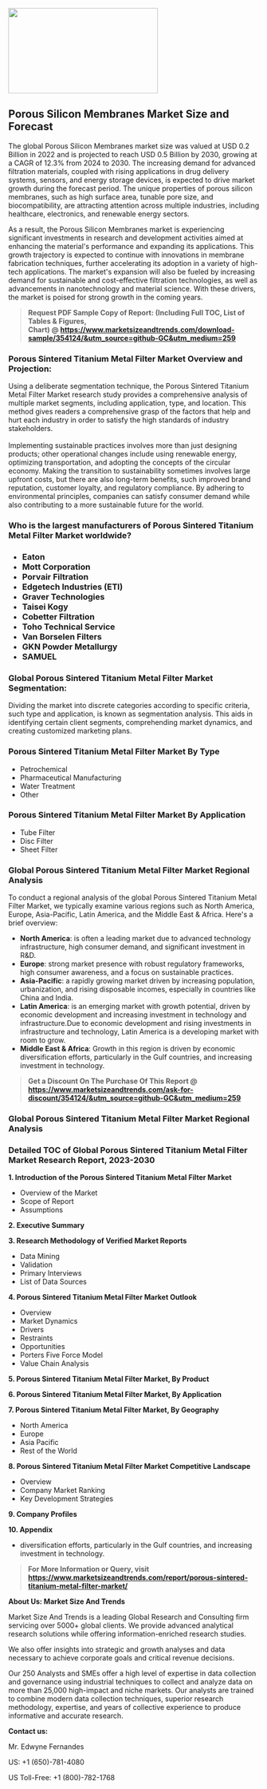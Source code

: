 <p><img class="alignnone size-medium wp-image-20088" src="https://ffe5etoiles.com/wp-content/uploads/2024/12/MST1-300x171.png" alt="" width="300" height="171" /></p><h2>Porous Silicon Membranes Market Size and Forecast</h2><p>The global Porous Silicon Membranes market size was valued at USD 0.2 Billion in 2022 and is projected to reach USD 0.5 Billion by 2030, growing at a CAGR of 12.3% from 2024 to 2030. The increasing demand for advanced filtration materials, coupled with rising applications in drug delivery systems, sensors, and energy storage devices, is expected to drive market growth during the forecast period. The unique properties of porous silicon membranes, such as high surface area, tunable pore size, and biocompatibility, are attracting attention across multiple industries, including healthcare, electronics, and renewable energy sectors.</p><p>As a result, the Porous Silicon Membranes market is experiencing significant investments in research and development activities aimed at enhancing the material's performance and expanding its applications. This growth trajectory is expected to continue with innovations in membrane fabrication techniques, further accelerating its adoption in a variety of high-tech applications. The market's expansion will also be fueled by increasing demand for sustainable and cost-effective filtration technologies, as well as advancements in nanotechnology and material science. With these drivers, the market is poised for strong growth in the coming years.</p></p><blockquote id="" class=""><strong>Request PDF Sample Copy of Report: (Including Full TOC, List of Tables &amp; Figures, Chart)&nbsp;@&nbsp;<strong><a href="https://www.marketsizeandtrends.com/download-sample/354124/&utm_source=github-GC&utm_medium=259" target="_blank">https://www.marketsizeandtrends.com/download-sample/354124/&utm_source=github-GC&utm_medium=259</a></strong></strong></blockquote><h3 id="" class="">Porous Sintered Titanium Metal Filter Market&nbsp;Overview and Projection:</h3><p id="" class="">Using a deliberate segmentation technique, the Porous Sintered Titanium Metal Filter Market research study provides a comprehensive analysis of multiple market segments, including application, type, and location. This method gives readers a comprehensive grasp of the factors that help and hurt each industry in order to satisfy the high standards of industry stakeholders. <br /> <br />Implementing sustainable practices involves more than just designing products; other operational changes include using renewable energy, optimizing transportation, and adopting the concepts of the circular economy. Making the transition to sustainability sometimes involves large upfront costs, but there are also long-term benefits, such improved brand reputation, customer loyalty, and regulatory compliance. By adhering to environmental principles, companies can satisfy consumer demand while also contributing to a more sustainable future for the world.</p><h3 id="" class="">Who is the largest manufacturers of&nbsp;Porous Sintered Titanium Metal Filter Market worldwide?</h3><h3 class=""><p><ul><li>Eaton </li><li> Mott Corporation </li><li> Porvair Filtration </li><li> Edgetech Industries (ETI) </li><li> Graver Technologies </li><li> Taisei Kogy </li><li> Cobetter Filtration </li><li> Toho Technical Service </li><li> Van Borselen Filters </li><li> GKN Powder Metallurgy </li><li> SAMUEL</li></ul></p></h3><h3 id="" class="">Global&nbsp;Porous Sintered Titanium Metal Filter Market Segmentation:</h3><p id="" class="">Dividing the market into discrete categories according to specific criteria, such type and application, is known as segmentation analysis. This aids in identifying certain client segments, comprehending market dynamics, and creating customized marketing plans.</p><h3 id="" class="">Porous Sintered Titanium Metal Filter Market&nbsp;By Type</h3><p><p><ul><li>Petrochemical</li><li> Pharmaceutical Manufacturing</li><li> Water Treatment</li><li> Other</p></li></ul></p></p><h3 id="" class="">Porous Sintered Titanium Metal Filter Market&nbsp;By Application</h3><p class=""><p><ul><li>Tube Filter</li><li> Disc Filter</li><li> Sheet Filter</li></ul></p></p><h3 id="" class="">Global Porous Sintered Titanium Metal Filter Market Regional Analysis</h3><p id="" class="">To conduct a regional analysis of the global Porous Sintered Titanium Metal Filter Market, we typically examine various regions such as North America, Europe, Asia-Pacific, Latin America, and the Middle East &amp; Africa. Here's a brief overview:</p><ul><li><strong>North America</strong>: is often a leading market due to advanced technology infrastructure, high consumer demand, and significant investment in R&amp;D.</li><li><strong>Europe</strong>: strong market presence with robust regulatory frameworks, high consumer awareness, and a focus on sustainable practices.</li><li><strong>Asia-Pacific</strong>: a rapidly growing market driven by increasing population, urbanization, and rising disposable incomes, especially in countries like China and India.</li><li><strong>Latin America</strong>: is an emerging market with growth potential, driven by economic development and increasing investment in technology and infrastructure.Due to economic development and rising investments in infrastructure and technology, Latin America is a developing market with room to grow.</li><li><strong>Middle East &amp; Africa</strong>: Growth in this region is driven by economic diversification efforts, particularly in the Gulf countries, and increasing investment in technology.</li></ul><blockquote id="" class=""><strong>Get a Discount On The Purchase Of This Report @ <strong><a href="https://www.marketsizeandtrends.com/ask-for-discount/354124/&utm_source=github-GC&utm_medium=259" target="_blank">https://www.marketsizeandtrends.com/ask-for-discount/354124/&utm_source=github-GC&utm_medium=259</a></strong></strong></blockquote><h3 id="" class="">Global Porous Sintered Titanium Metal Filter Market Regional Analysis</h3><h3 id="" class="">Detailed TOC of Global Porous Sintered Titanium Metal Filter Market Research Report, 2023-2030</h3><p id="" class=""><strong>1. Introduction of the Porous Sintered Titanium Metal Filter Market</strong></p><ul><li>Overview of the Market</li><li>Scope of Report</li><li>Assumptions</li></ul><p id="" class=""><strong>2. Executive Summary</strong></p><p id="" class=""><strong>3. Research Methodology of Verified Market Reports</strong></p><ul><li>Data Mining</li><li>Validation</li><li>Primary Interviews</li><li>List of Data Sources</li></ul><p id="" class=""><strong>4. Porous Sintered Titanium Metal Filter Market Outlook</strong></p><ul><li>Overview</li><li>Market Dynamics</li><li>Drivers</li><li>Restraints</li><li>Opportunities</li><li>Porters Five Force Model</li><li>Value Chain Analysis</li></ul><p id="" class=""><strong>5. Porous Sintered Titanium Metal Filter Market, By Product</strong></p><p id="" class=""><strong>6. Porous Sintered Titanium Metal Filter Market, By Application</strong></p><p id="" class=""><strong>7. Porous Sintered Titanium Metal Filter Market, By Geography</strong></p><ul><li>North America</li><li>Europe</li><li>Asia Pacific</li><li>Rest of the World</li></ul><p id="" class=""><strong>8. Porous Sintered Titanium Metal Filter Market Competitive Landscape</strong></p><ul><li>Overview</li><li>Company Market Ranking</li><li>Key Development Strategies</li></ul><p id="" class=""><strong>9. Company Profiles</strong></p><p id="" class=""><strong>10. Appendix</strong></p><ul><li>diversification efforts, particularly in the Gulf countries, and increasing investment in technology.</li></ul><blockquote id="" class=""><strong>For More Information or Query, visit <strong><strong><a href="https://www.marketsizeandtrends.com/report/porous-sintered-titanium-metal-filter-market/" target="_blank">https://www.marketsizeandtrends.com/report/porous-sintered-titanium-metal-filter-market/</a></strong></strong></strong></blockquote><p id="" class=""><strong>About Us: Market Size And Trends</strong></p><p id="" class="">Market Size And Trends is a leading Global Research and Consulting firm servicing over 5000+ global clients. We provide advanced analytical research solutions while offering information-enriched research studies.</p><p id="" class="">We also offer insights into strategic and growth analyses and data necessary to achieve corporate goals and critical revenue decisions.</p><p id="" class="">Our 250 Analysts and SMEs offer a high level of expertise in data collection and governance using industrial techniques to collect and analyze data on more than 25,000 high-impact and niche markets. Our analysts are trained to combine modern data collection techniques, superior research methodology, expertise, and years of collective experience to produce informative and accurate research.</p><p id="" class=""><strong>Contact us:</strong></p><p id="" class="">Mr. Edwyne Fernandes</p><p id="" class="">US: +1 (650)-781-4080</p><p id="" class="">US Toll-Free: +1 (800)-782-1768</p>
